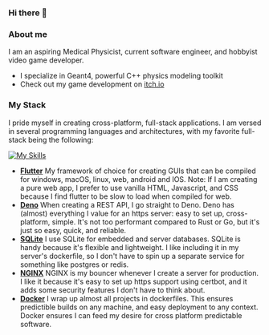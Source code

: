 ### Hi there 👋

### About me

I am an aspiring Medical Physicist, current software engineer, and hobbyist video game developer. 
- I specialize in Geant4, powerful C++ physics modeling toolkit
- Check out my game development on [itch.io](https://john9francis.itch.io/)

### My Stack
I pride myself in creating cross-platform, full-stack applications. I am versed in several programming languages and architectures, with my favorite full-stack being the following:

[![My Skills](https://skillicons.dev/icons?i=flutter,deno,sqlite,nginx,docker)](https://skillicons.dev)

- **[Flutter](https://flutter.dev)** My framework of choice for creating GUIs that can be compiled for windows, macOS, linux, web, android and IOS. Note: If I am creating a pure web app, I prefer to use vanilla HTML, Javascript, and CSS because I find flutter to be slow to load when compiled for web.
- **[Deno](https://deno.com/)** When creating a REST API, I go straight to Deno. Deno has (almost) everything I value for an https server: easy to set up, cross-platform, simple. It's not too performant compared to Rust or Go, but it's just so easy, quick, and reliable.
- **[SQLite](https://www.sqlite.org/)** I use SQLite for embedded and server databases. SQLite is handy because it's flexible and lightweight. I like including it in my server's dockerfile, so I don't have to spin up a separate service for something like postgres or redis.
- **[NGINX](https://nginx.org/)** NGINX is my bouncer whenever I create a server for production. I like it because it's easy to set up https support using certbot, and it adds some security features I don't have to think about.
- **[Docker](https://www.docker.com/)** I wrap up almost all projects in dockerfiles. This ensures predictible builds on any machine, and easy deployment to any context. Docker ensures I can feed my desire for cross platform predictable software.


<!--
**john9francis/john9francis** is a ✨ _special_ ✨ repository because its `README.md` (this file) appears on your GitHub profile.

Here are some ideas to get you started:

- 🔭 I’m currently working on ...
- 🌱 I’m currently learning ...
- 👯 I’m looking to collaborate on ...
- 🤔 I’m looking for help with ...
- 💬 Ask me about ...
- 📫 How to reach me: ...
- 😄 Pronouns: ...
- ⚡ Fun fact: ...
-->

